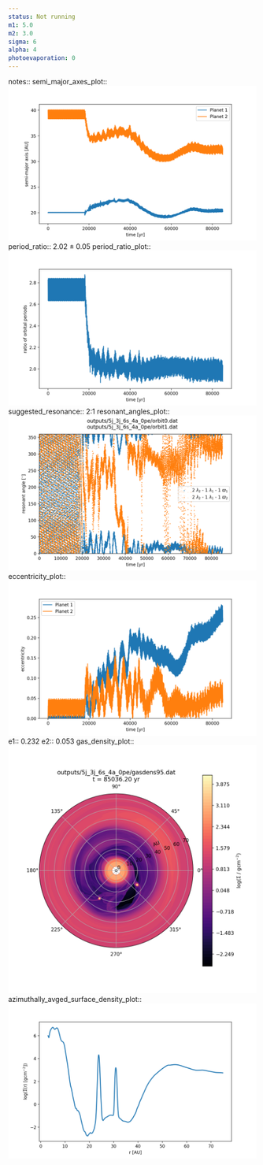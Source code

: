 ```yaml
---
status: Not running
m1: 5.0
m2: 3.0
sigma: 6
alpha: 4
photoevaporation: 0
---
```


notes::
semi_major_axes_plot:: ![semi_major_axes_5j_3j_6s_4a_0pe.png](plots/semi_major_axes/semi_major_axes_5j_3j_6s_4a_0pe.png)
period_ratio:: 2.02 ± 0.05
period_ratio_plot:: ![period_ratio_5j_3j_6s_4a_0pe.png](plots/period_ratio/period_ratio_5j_3j_6s_4a_0pe.png)
suggested_resonance:: 2:1
resonant_angles_plot:: ![resonant_angles_5j_3j_6s_4a_0pe.png](plots/resonant_angles/resonant_angles_5j_3j_6s_4a_0pe.png)
eccentricity_plot:: ![eccentricity_5j_3j_6s_4a_0pe.png](plots/eccentricity/eccentricity_5j_3j_6s_4a_0pe.png)
e1:: 0.232
e2:: 0.053
gas_density_plot:: ![gas_density_5j_3j_6s_4a_0pe.png](plots/gas_density/gas_density_5j_3j_6s_4a_0pe.png)
azimuthally_avged_surface_density_plot:: ![azimuthally_avged_surface_density_5j_3j_6s_4a_0pe.png](plots/azimuthally_avged_surface_density/azimuthally_avged_surface_density_5j_3j_6s_4a_0pe.png)
